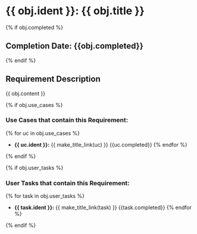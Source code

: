 # {{ obj.ident }}: {{ obj.title }}

{% if obj.completed %}
## Completion Date: {{obj.completed}}
{% endif %}

## Requirement Description
{{ obj.content }}

<!-- **ID: {{ obj.ident }}** [(permalink)](...) -->
{% if obj.use_cases %}

### Use Cases that contain this Requirement:

{% for uc in obj.use_cases %}
* **{{ uc.ident }}:** {{ make_title_link(uc) }} {{uc.completed}}
{% endfor %}

{% endif %}


{% if obj.user_tasks %}

### User Tasks that contain this Requirement:


{% for task in obj.user_tasks %}
* **{{ task.ident }}:** {{ make_title_link(task) }} {{task.completed}}
{% endfor %}

{% endif %}
